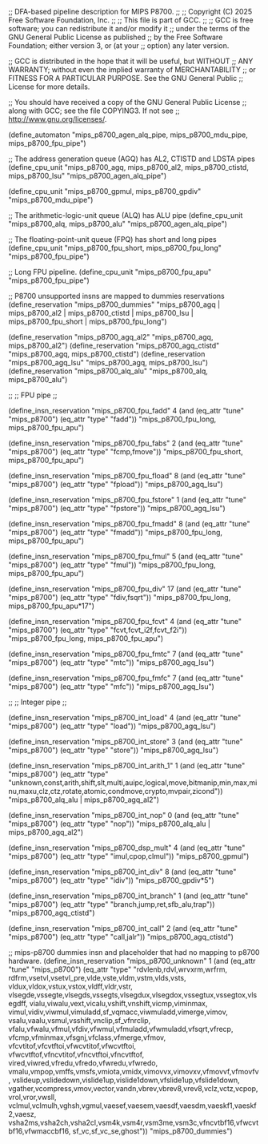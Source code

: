 ;; DFA-based pipeline description for MIPS P8700.
;;
;; Copyright (C) 2025 Free Software Foundation, Inc.
;;
;; This file is part of GCC.
;;
;; GCC is free software; you can redistribute it and/or modify it
;; under the terms of the GNU General Public License as published
;; by the Free Software Foundation; either version 3, or (at your
;; option) any later version.

;; GCC is distributed in the hope that it will be useful, but WITHOUT
;; ANY WARRANTY; without even the implied warranty of MERCHANTABILITY
;; or FITNESS FOR A PARTICULAR PURPOSE.  See the GNU General Public
;; License for more details.

;; You should have received a copy of the GNU General Public License
;; along with GCC; see the file COPYING3.  If not see
;; <http://www.gnu.org/licenses/>.

(define_automaton "mips_p8700_agen_alq_pipe, mips_p8700_mdu_pipe, mips_p8700_fpu_pipe")

;; The address generation queue (AGQ) has AL2, CTISTD and LDSTA pipes
(define_cpu_unit "mips_p8700_agq, mips_p8700_al2, mips_p8700_ctistd, mips_p8700_lsu"
		 "mips_p8700_agen_alq_pipe")

(define_cpu_unit "mips_p8700_gpmul, mips_p8700_gpdiv" "mips_p8700_mdu_pipe")

;; The arithmetic-logic-unit queue (ALQ) has ALU pipe
(define_cpu_unit "mips_p8700_alq, mips_p8700_alu" "mips_p8700_agen_alq_pipe")

;; The floating-point-unit queue (FPQ) has short and long pipes
(define_cpu_unit "mips_p8700_fpu_short, mips_p8700_fpu_long" "mips_p8700_fpu_pipe")

;; Long FPU pipeline.
(define_cpu_unit "mips_p8700_fpu_apu" "mips_p8700_fpu_pipe")

;; P8700 unsupported insns are mapped to dummies reservations
(define_reservation "mips_p8700_dummies"
 "mips_p8700_agq |  mips_p8700_al2 |  mips_p8700_ctistd |  mips_p8700_lsu |
 mips_p8700_fpu_short |  mips_p8700_fpu_long")

(define_reservation "mips_p8700_agq_al2" "mips_p8700_agq, mips_p8700_al2")
(define_reservation "mips_p8700_agq_ctistd" "mips_p8700_agq, mips_p8700_ctistd")
(define_reservation "mips_p8700_agq_lsu" "mips_p8700_agq, mips_p8700_lsu")
(define_reservation "mips_p8700_alq_alu" "mips_p8700_alq, mips_p8700_alu")

;;
;; FPU pipe
;;

(define_insn_reservation "mips_p8700_fpu_fadd" 4
  (and (eq_attr "tune" "mips_p8700")
       (eq_attr "type" "fadd"))
  "mips_p8700_fpu_long, mips_p8700_fpu_apu")

(define_insn_reservation "mips_p8700_fpu_fabs" 2
  (and (eq_attr "tune" "mips_p8700")
       (eq_attr "type" "fcmp,fmove"))
  "mips_p8700_fpu_short, mips_p8700_fpu_apu")

(define_insn_reservation "mips_p8700_fpu_fload" 8
  (and (eq_attr "tune" "mips_p8700")
       (eq_attr "type" "fpload"))
  "mips_p8700_agq_lsu")

(define_insn_reservation "mips_p8700_fpu_fstore" 1
  (and (eq_attr "tune" "mips_p8700")
       (eq_attr "type" "fpstore"))
  "mips_p8700_agq_lsu")

(define_insn_reservation "mips_p8700_fpu_fmadd" 8
  (and (eq_attr "tune" "mips_p8700")
       (eq_attr "type" "fmadd"))
  "mips_p8700_fpu_long, mips_p8700_fpu_apu")

(define_insn_reservation "mips_p8700_fpu_fmul" 5
  (and (eq_attr "tune" "mips_p8700")
       (eq_attr "type" "fmul"))
  "mips_p8700_fpu_long, mips_p8700_fpu_apu")

(define_insn_reservation "mips_p8700_fpu_div" 17
  (and (eq_attr "tune" "mips_p8700")
       (eq_attr "type" "fdiv,fsqrt"))
  "mips_p8700_fpu_long, mips_p8700_fpu_apu*17")

(define_insn_reservation "mips_p8700_fpu_fcvt" 4
  (and (eq_attr "tune" "mips_p8700")
       (eq_attr "type" "fcvt,fcvt_i2f,fcvt_f2i"))
  "mips_p8700_fpu_long, mips_p8700_fpu_apu")

(define_insn_reservation "mips_p8700_fpu_fmtc" 7
  (and (eq_attr "tune" "mips_p8700")
       (eq_attr "type" "mtc"))
  "mips_p8700_agq_lsu")

(define_insn_reservation "mips_p8700_fpu_fmfc" 7
  (and (eq_attr "tune" "mips_p8700")
       (eq_attr "type" "mfc"))
  "mips_p8700_agq_lsu")

;;
;; Integer pipe
;;

(define_insn_reservation "mips_p8700_int_load" 4
  (and (eq_attr "tune" "mips_p8700")
       (eq_attr "type" "load"))
  "mips_p8700_agq_lsu")

(define_insn_reservation "mips_p8700_int_store" 3
  (and (eq_attr "tune" "mips_p8700")
       (eq_attr "type" "store"))
  "mips_p8700_agq_lsu")

(define_insn_reservation "mips_p8700_int_arith_1" 1
  (and (eq_attr "tune" "mips_p8700")
       (eq_attr "type" "unknown,const,arith,shift,slt,multi,auipc,logical,move,bitmanip,min,max,minu,maxu,clz,ctz,rotate,atomic,condmove,crypto,mvpair,zicond"))
  "mips_p8700_alq_alu | mips_p8700_agq_al2")

(define_insn_reservation "mips_p8700_int_nop" 0
  (and (eq_attr "tune" "mips_p8700")
       (eq_attr "type" "nop"))
  "mips_p8700_alq_alu | mips_p8700_agq_al2")

(define_insn_reservation "mips_p8700_dsp_mult" 4
  (and (eq_attr "tune" "mips_p8700")
       (eq_attr "type" "imul,cpop,clmul"))
  "mips_p8700_gpmul")

(define_insn_reservation "mips_p8700_int_div" 8
  (and (eq_attr "tune" "mips_p8700")
       (eq_attr "type" "idiv"))
  "mips_p8700_gpdiv*5")

(define_insn_reservation "mips_p8700_int_branch" 1
  (and (eq_attr "tune" "mips_p8700")
       (eq_attr "type" "branch,jump,ret,sfb_alu,trap"))
  "mips_p8700_agq_ctistd")

(define_insn_reservation "mips_p8700_int_call" 2
  (and (eq_attr "tune" "mips_p8700")
       (eq_attr "type" "call,jalr"))
  "mips_p8700_agq_ctistd")

;; mips-p8700 dummies insn and placeholder that had no mapping to p8700 hardware.
(define_insn_reservation "mips_p8700_unknown" 1
  (and (eq_attr "tune" "mips_p8700")
       (eq_attr "type" "rdvlenb,rdvl,wrvxrm,wrfrm,
   rdfrm,vsetvl,vsetvl_pre,vlde,vste,vldm,vstm,vlds,vsts,
   vldux,vldox,vstux,vstox,vldff,vldr,vstr,
   vlsegde,vssegte,vlsegds,vssegts,vlsegdux,vlsegdox,vssegtux,vssegtox,vlsegdff,
   vialu,viwalu,vext,vicalu,vshift,vnshift,vicmp,viminmax,
   vimul,vidiv,viwmul,vimuladd,sf_vqmacc,viwmuladd,vimerge,vimov,
   vsalu,vaalu,vsmul,vsshift,vnclip,sf_vfnrclip,
   vfalu,vfwalu,vfmul,vfdiv,vfwmul,vfmuladd,vfwmuladd,vfsqrt,vfrecp,
   vfcmp,vfminmax,vfsgnj,vfclass,vfmerge,vfmov,
   vfcvtitof,vfcvtftoi,vfwcvtitof,vfwcvtftoi,
   vfwcvtftof,vfncvtitof,vfncvtftoi,vfncvtftof,
   vired,viwred,vfredu,vfredo,vfwredu,vfwredo,
   vmalu,vmpop,vmffs,vmsfs,vmiota,vmidx,vimovvx,vimovxv,vfmovvf,vfmovfv,
   vslideup,vslidedown,vislide1up,vislide1down,vfslide1up,vfslide1down,
   vgather,vcompress,vmov,vector,vandn,vbrev,vbrev8,vrev8,vclz,vctz,vcpop,vrol,vror,vwsll,
   vclmul,vclmulh,vghsh,vgmul,vaesef,vaesem,vaesdf,vaesdm,vaeskf1,vaeskf2,vaesz,
   vsha2ms,vsha2ch,vsha2cl,vsm4k,vsm4r,vsm3me,vsm3c,vfncvtbf16,vfwcvtbf16,vfwmaccbf16,
   sf_vc,sf_vc_se,ghost"))
  "mips_p8700_dummies")
